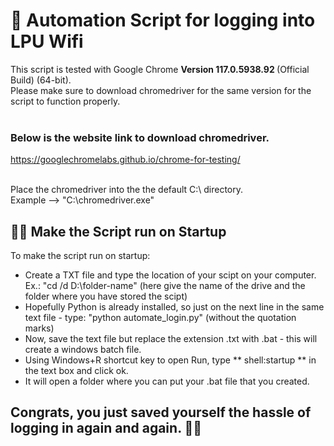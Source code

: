 # 🤖 Automation Script for logging into LPU Wifi

This script is tested with Google Chrome <b>Version 117.0.5938.92 </b> (Official Build) (64-bit).
<br> Please make sure to download chromedriver for the same version for the script to function properly.
<br>
<br>
### Below is the website link to download chromedriver.
https://googlechromelabs.github.io/chrome-for-testing/ 

<br>
Place the chromedriver into the the default C:\ directory. <br>
Example --> "C:\chromedriver.exe"

## 👨‍💻 Make the Script run on Startup 

To make the script run on startup:
- Create a TXT file and type the location of your scipt on your computer. Ex.: "cd /d D:\folder-name" (here give the name of the drive and the folder where you have stored the scipt)
- Hopefully Python is already installed, so just on the next line in the same text file - type: "python automate_login.py"  (without the quotation marks)
- Now, save the text file but replace the extension .txt with .bat - this will create a windows batch file.
- Using Windows+R shortcut key to open Run, type ** shell:startup ** in the text box and click ok.
- It will open a folder where you can put your .bat file that you created.

## Congrats, you just saved yourself the hassle of logging in again and again. 🥳🥳
